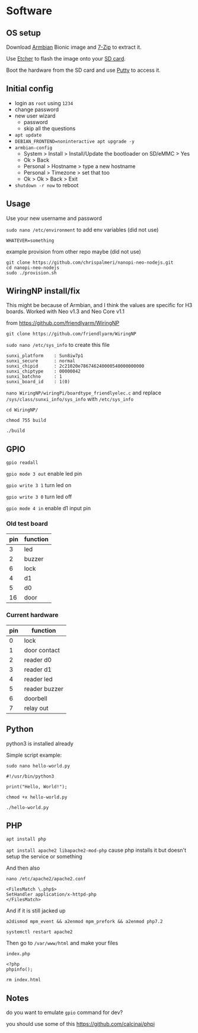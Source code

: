 # Software

## OS setup

Download [Armbian][1] Bionic image and [7-Zip][2] to extract it.

Use [Etcher][4] to flash the image onto your [SD card][3].

Boot the hardware from the SD card and use [Putty][5] to access it.

  [1]: https://www.armbian.com/nanopi-neo/
  [2]: https://www.7-zip.org/
  [3]: https://shop.sandisk.com/store/sdiskus/en_US/pd/productID.5163153100/SanDisk-Ultra-microSDXC-UHSI-Card-32GB-A1C10U1
  [4]: https://www.balena.io/etcher/
  [5]: https://www.chiark.greenend.org.uk/~sgtatham/putty/latest.html

## Initial config

* login as `root` using `1234`
* change password
* new user wizard
  * password
  * skip all the questions
* `apt update`
* `DEBIAN_FRONTEND=noninteractive apt upgrade -y`
* `armbian-config`
    * System > Install > Install/Update the bootloader on SD/eMMC > Yes
    * Ok > Back
    * Personal > Hostname > type a new hostname
    * Personal > Timezone > set that too
    * Ok > Ok > Back > Exit
* `shutdown -r now` to reboot

## Usage

Use your new username and password

`sudo nano /etc/environment` to add env variables (did not use)

```
WHATEVER=something
```

example provision from other repo maybe (did not use)

```
git clone https://github.com/chrispalmeri/nanopi-neo-nodejs.git
cd nanopi-neo-nodejs
sudo ./provision.sh
```

## WiringNP install/fix

This might be because of Armbian, and I think the values are specific for H3 boards. Worked with Neo v1.3 and Neo Core v1.1

from https://github.com/friendlyarm/WiringNP

`git clone https://github.com/friendlyarm/WiringNP`

`sudo nano /etc/sys_info` to create this file

```
sunxi_platform    : Sun8iw7p1
sunxi_secure      : normal
sunxi_chipid      : 2c21020e786746240000540000000000
sunxi_chiptype    : 00000042
sunxi_batchno     : 1
sunxi_board_id    : 1(0)
```

`nano WiringNP/wiringPi/boardtype_friendlyelec.c` and replace `/sys/class/sunxi_info/sys_info` with `/etc/sys_info`

`cd WiringNP/`

`chmod 755 build`

`./build`

## GPIO

`gpio readall`

`gpio mode 3 out` enable led pin

`gpio write 3 1` turn led on

`gpio write 3 0` turn led off

`gpio mode 4 in` enable d1 input pin

### Old test board

pin | function
--- | ---
  3 | led
  2 | buzzer
  6 | lock
  4 | d1
  5 | d0
 16 | door

### Current hardware

pin | function
--- | ---
  0 | lock
  1 | door contact
  2 | reader d0
  3 | reader d1
  4 | reader led
  5 | reader buzzer
  6 | doorbell
  7 | relay out

## Python

python3 is installed already

Simple script example:

`sudo nano hello-world.py`

```
#!/usr/bin/python3

print("Hello, World!");
```

`chmod +x hello-world.py`

`./hello-world.py`

## PHP

`apt install php`

`apt install apache2 libapache2-mod-php` cause php installs it but doesn't setup the service or something

And then also

`nano /etc/apache2/apache2.conf`

```
<FilesMatch \.php$>
SetHandler application/x-httpd-php
</FilesMatch>
```

And if it is still jacked up

`a2dismod mpm_event && a2enmod mpm_prefork && a2enmod php7.2`

`systemctl restart apache2`

Then go to `/var/www/html` and make your files

`index.php`

```
<?php
phpinfo();
```

`rm index.html`

## Notes

do you want to emulate `gpio` command for dev?

you should use some of this https://github.com/calcinai/phpi
